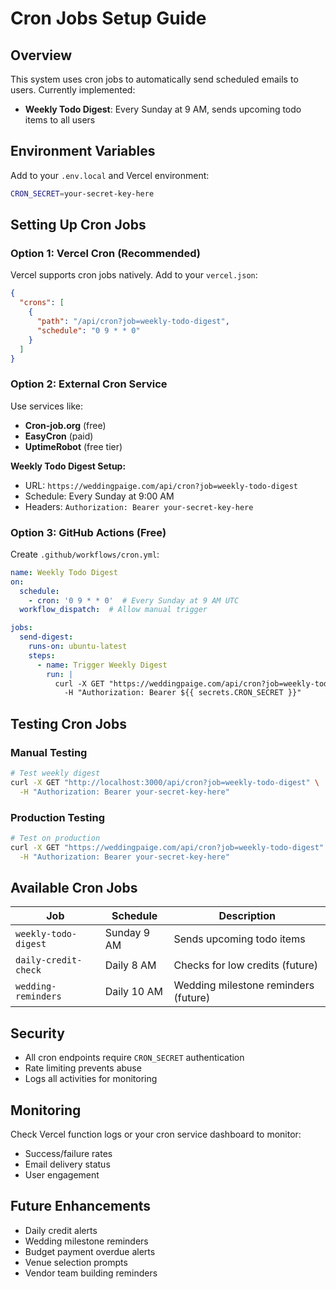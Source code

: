 # Cron Jobs Setup Guide

## Overview
This system uses cron jobs to automatically send scheduled emails to users. Currently implemented:

- **Weekly Todo Digest**: Every Sunday at 9 AM, sends upcoming todo items to all users

## Environment Variables
Add to your `.env.local` and Vercel environment:

```bash
CRON_SECRET=your-secret-key-here
```

## Setting Up Cron Jobs

### Option 1: Vercel Cron (Recommended)
Vercel supports cron jobs natively. Add to your `vercel.json`:

```json
{
  "crons": [
    {
      "path": "/api/cron?job=weekly-todo-digest",
      "schedule": "0 9 * * 0"
    }
  ]
}
```

### Option 2: External Cron Service
Use services like:
- **Cron-job.org** (free)
- **EasyCron** (paid)
- **UptimeRobot** (free tier)

**Weekly Todo Digest Setup:**
- URL: `https://weddingpaige.com/api/cron?job=weekly-todo-digest`
- Schedule: Every Sunday at 9:00 AM
- Headers: `Authorization: Bearer your-secret-key-here`

### Option 3: GitHub Actions (Free)
Create `.github/workflows/cron.yml`:

```yaml
name: Weekly Todo Digest
on:
  schedule:
    - cron: '0 9 * * 0'  # Every Sunday at 9 AM UTC
  workflow_dispatch:  # Allow manual trigger

jobs:
  send-digest:
    runs-on: ubuntu-latest
    steps:
      - name: Trigger Weekly Digest
        run: |
          curl -X GET "https://weddingpaige.com/api/cron?job=weekly-todo-digest" \
            -H "Authorization: Bearer ${{ secrets.CRON_SECRET }}"
```

## Testing Cron Jobs

### Manual Testing
```bash
# Test weekly digest
curl -X GET "http://localhost:3000/api/cron?job=weekly-todo-digest" \
  -H "Authorization: Bearer your-secret-key-here"
```

### Production Testing
```bash
# Test on production
curl -X GET "https://weddingpaige.com/api/cron?job=weekly-todo-digest" \
  -H "Authorization: Bearer your-secret-key-here"
```

## Available Cron Jobs

| Job | Schedule | Description |
|-----|----------|-------------|
| `weekly-todo-digest` | Sunday 9 AM | Sends upcoming todo items |
| `daily-credit-check` | Daily 8 AM | Checks for low credits (future) |
| `wedding-reminders` | Daily 10 AM | Wedding milestone reminders (future) |

## Security
- All cron endpoints require `CRON_SECRET` authentication
- Rate limiting prevents abuse
- Logs all activities for monitoring

## Monitoring
Check Vercel function logs or your cron service dashboard to monitor:
- Success/failure rates
- Email delivery status
- User engagement

## Future Enhancements
- Daily credit alerts
- Wedding milestone reminders
- Budget payment overdue alerts
- Venue selection prompts
- Vendor team building reminders

